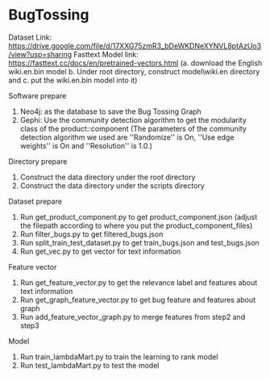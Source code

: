 # BugTossing

Dataset Link: https://drive.google.com/file/d/17XXG75zmR3_bDeWKDNeXYNVL8ptAzUo3/view?usp=sharing
Fasttext Model link: https://fasttext.cc/docs/en/pretrained-vectors.html (a. download the English wiki.en.bin model b. Under root directory, construct model\wiki.en directory and c. put the wiki.en.bin model into it)

Software prepare
1. Neo4j: as the database to save the Bug Tossing Graph
2. Gephi: Use the community detection algorithm to get the modularity class of the product::component (The parameters of the community detection algorithm we used are ''Randomize'' is On, ''Use edge weights'' is On and ''Resolution'' is 1.0.)

Directory prepare
1. Construct the data directory under the root directory
2. Construct the data directory under the scripts directory

Dataset prepare
1. Run get_product_component.py to get product_component.json (adjust the filepath according to where you put the product_component_files)
2. Run filter_bugs.py to get filtered_bugs.json
3. Run split_train_test_dataset.py to get train_bugs.json and test_bugs.json
4. Run get_vec.py to get vector for text information

Feature vector
1. Run get_feature_vector.py to get the relevance label and features about text information
2. Run get_graph_feature_vector.py to get bug feature and features about graph
3. Run add_feature_vector_graph.py to merge features from step2 and step3

Model
1. Run train_lambdaMart.py to train the learning to rank model
2. Run test_lambdaMart.py to test the model

